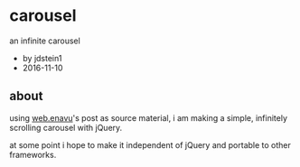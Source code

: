 # carousel

an infinite carousel

* by jdstein1
* 2016-11-10

## about

using [web.enavu](http://web.enavu.com/tutorials/making-an-infinite-jquery-carousel/)'s post as source material, i am making a simple, infinitely scrolling carousel with jQuery.

at some point i hope to make it independent of jQuery and portable to other frameworks.

